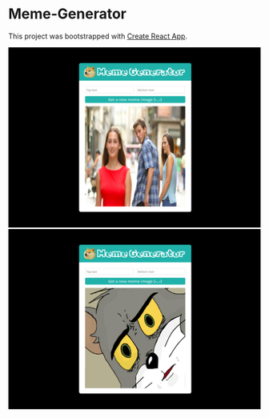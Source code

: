 # Meme-Generator

This project was bootstrapped with [Create React App](https://github.com/facebook/create-react-app).

![](screenshot4.png)
![](screenshot1.png)
